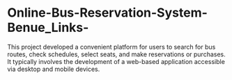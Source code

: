 # Online-Bus-Reservation-System-Benue_Links-
This project developed a convenient platform for users to search for bus routes, check schedules, select seats, and make reservations or purchases. It typically involves the development of a web-based application accessible via desktop and mobile devices. 

